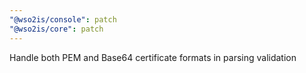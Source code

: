 ```yaml
---
"@wso2is/console": patch
"@wso2is/core": patch
---
```


Handle both PEM and Base64 certificate formats in parsing validation
